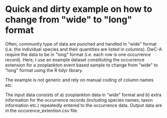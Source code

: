 # Quick and dirty example on how to change from "wide" to "long" format
Often, community type of data are punched and handled in "wide" format (i.e. the individual species and their quantities are listed in columns). DwC-A require the data to be in "long" format (i.e. each row is one occurrence record). Here, I use an example dataset constituting the occurrence extension for a zooplankton event based sample to change from "wide" to "long" format using the R tidyr library. 

The example is not generic and rely on manual coding of column names etc. 

The input data consists of a) zooplankton data in "wide" format and b) extra information for the occurrence records (including species names, taxon information etc.) repeatedly entered to the occurrence data. Output data are in the occurence_extention.csv file.
